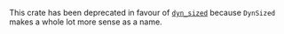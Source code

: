 This crate has been deprecated in favour of [`dyn_sized`](https://github.com/mikeyhew/dyn_sized) because `DynSized` makes a whole lot more sense as a name.
